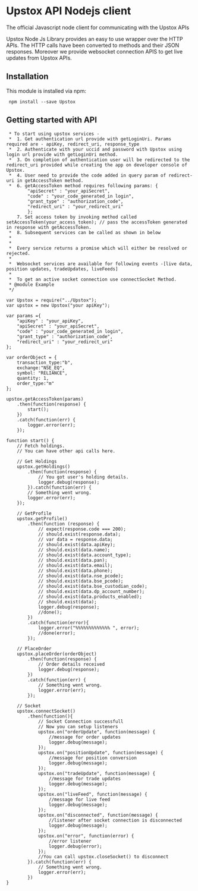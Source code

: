 
# Upstox API Nodejs client


The official Javascript node client for communicating with the Upstox APIs

Upstox Node Js Library provides an easy to use wrapper over the HTTP APIs. The HTTP calls have been converted to methods and their JSON responses.
Moreover we provide websocket connection APIS to get live updates from Upstox APIs.

## Installation

This module is installed via npm:

	 npm install --save Upstox
	

Getting started with API
------------------------

     * To start using upstox services -
     *  1. Get authentication url provide with getLoginUri. Params required are - apiKey, redirect_uri, response_type
     *  2. Authenticate with your uccid and password with Upstox using login url provide with getLoginUri method.
     *  3. On completion of authentication user will be redirected to the redirect_uri provided while creating the app on developer console of Upstox.
     *  4. User need to provide the code added in query param of redirect-uri in getAccessToken method.
     *  6. getAccessToken method requires following params: {
            "apiSecret" : "your_apiSecret",
            "code" : "your_code_generated_in login",
            "grant_type" : "authorization_code",
            "redirect_uri" : "your_redirect_uri"
            };
        7. Set access token by invoking method called setAccessToken(your_access_token); // pass the accessToken generated in response with getAccessToken.
     *  8. Subsequent services can be called as shown in below
     *
     *
     *  Every service returns a promise which will either be resolved or rejected.
     *
     *  Websocket services are available for following events -[live data, position updates, tradeUpdates, liveFeeds]
     *
     *  To get an active socket connection use connectSocket Method.
     * @module Example
     */

    var Upstox = require("../Upstox");
    var upstox = new Upstox("your apiKey");

    var params ={
        "apiKey" : "your_apiKey",
        "apiSecret" : "your_apiSecret",
        "code" : "your_code_generated_in login",
        "grant_type" : "authorization_code",
        "redirect_uri" : "your_redirect_uri"
    };

    var orderObject = {
        transaction_type:"b",
        exchange:"NSE_EQ",
        symbol: "RELIANCE",
        quantity: 1,
        order_type:"m"
    };

    upstox.getAccessToken(params)
        .then(function(response) {
            start();
        })
        .catch(function(err) {
            logger.error(err);
        });

    function start() {
        // Fetch holdings.
        // You can have other api calls here.

        // Get Holdings
        upstox.getHoldings()
            .then(function(response) {
                // You got user's holding details.
                logger.debug(response);
            }).catch(function(err) {
            // Something went wrong.
            logger.error(err);
        });

        // GetProfile
        upstox.getProfile()
            .then(function (response) {
                // expect(response.code === 200);
                // should.exist(response.data);
                // var data = response.data;
                // should.exist(data.apiKey);
                // should.exist(data.name);
                // should.exist(data.account_type);
                // should.exist(data.pan);
                // should.exist(data.email);
                // should.exist(data.phone);
                // should.exist(data.nse_pcode);
                // should.exist(data.bse_pcode);
                // should.exist(data.bse_custodian_code);
                // should.exist(data.dp_account_number);
                // should.exist(data.products_enabled);
                // should.exist(data);
                logger.debug(response);
                //done();
            })
            .catch(function(error){
                logger.error("%%%%%%%%%%%%% ", error);
                //done(error);
            });

        // PlaceOrder
        upstox.placeOrder(orderObject)
            .then(function(response) {
                // Order details received
                logger.debug(response);
            })
            .catch(function(err) {
                // Something went wrong.
                logger.error(err);
            });

        // Socket
        upstox.connectSocket()
            .then(function(){
                // Socket Connection successfull
                // Now you can setup listeners
                upstox.on("orderUpdate", function(message) {
                    //message for order updates
                    logger.debug(message);
                });
                upstox.on("positionUpdate", function(message) {
                    //message for position conversion
                    logger.debug(message);
                });
                upstox.on("tradeUpdate", function(message) {
                    //message for trade updates
                    logger.debug(message);
                });
                upstox.on("liveFeed", function(message) {
                    //message for live feed
                    logger.debug(message);
                });
                upstox.on("disconnected", function(message) {
                    //listener after socket connection is disconnected
                    logger.debug(message);
                });
                upstox.on("error", function(error) {
                    //error listener
                    logger.debug(error);
                });
                //You can call upstox.closeSocket() to disconnect
            }).catch(function(err) {
                // Something went wrong.
                logger.error(err);
            })
    }